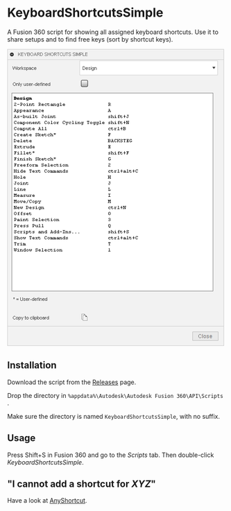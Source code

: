 # KeyboardShortcutsSimple

A Fusion 360 script for showing all assigned keyboard shortcuts. Use it to share setups and to find free keys (sort by shortcut keys).

![](screenshot.png)

## Installation
Download the script from the [Releases](https://github.com/thomasa88/KeyboardShortcutsSimple/releases) page.

Drop the directory in `%appdata%\Autodesk\Autodesk Fusion 360\API\Scripts` .

Make sure the directory is named `KeyboardShortcutsSimple`, with no suffix.

## Usage

Press Shift+S in Fusion 360 and go to the *Scripts* tab. Then double-click *KeyboardShortcutsSimple*.

## "I cannot add a shortcut for *XYZ*"

Have a look at [AnyShortcut](https://github.com/thomasa88/AnyShortcut/blob/master/README.md).